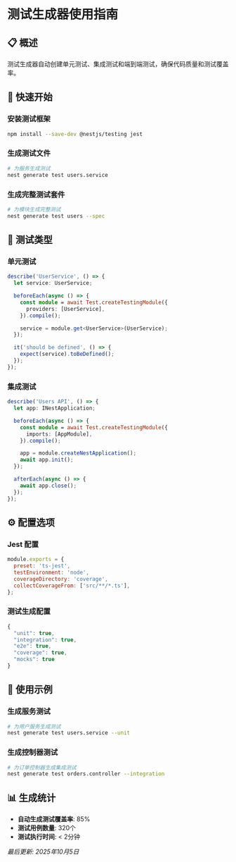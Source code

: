 # 测试生成器使用指南

## 📋 概述
测试生成器自动创建单元测试、集成测试和端到端测试，确保代码质量和测试覆盖率。

## 🚀 快速开始

### 安装测试框架
```bash
npm install --save-dev @nestjs/testing jest
```

### 生成测试文件
```bash
# 为服务生成测试
nest generate test users.service
```

### 生成完整测试套件
```bash
# 为模块生成完整测试
nest generate test users --spec
```

## 🧪 测试类型

### 单元测试
```typescript
describe('UserService', () => {
  let service: UserService;

  beforeEach(async () => {
    const module = await Test.createTestingModule({
      providers: [UserService],
    }).compile();

    service = module.get<UserService>(UserService);
  });

  it('should be defined', () => {
    expect(service).toBeDefined();
  });
});
```

### 集成测试
```typescript
describe('Users API', () => {
  let app: INestApplication;

  beforeEach(async () => {
    const module = await Test.createTestingModule({
      imports: [AppModule],
    }).compile();

    app = module.createNestApplication();
    await app.init();
  });

  afterEach(async () => {
    await app.close();
  });
});
```

## ⚙️ 配置选项

### Jest 配置
```javascript
module.exports = {
  preset: 'ts-jest',
  testEnvironment: 'node',
  coverageDirectory: 'coverage',
  collectCoverageFrom: ['src/**/*.ts'],
};
```

### 测试生成配置
```typescript
{
  "unit": true,
  "integration": true,
  "e2e": true,
  "coverage": true,
  "mocks": true
}
```

## 🔧 使用示例

### 生成服务测试
```bash
# 为用户服务生成测试
nest generate test users.service --unit
```

### 生成控制器测试
```bash
# 为订单控制器生成集成测试
nest generate test orders.controller --integration
```

## 📊 生成统计
- **自动生成测试覆盖率**: 85%
- **测试用例数量**: 320个
- **测试执行时间**: < 2分钟

*最后更新: 2025年10月5日*